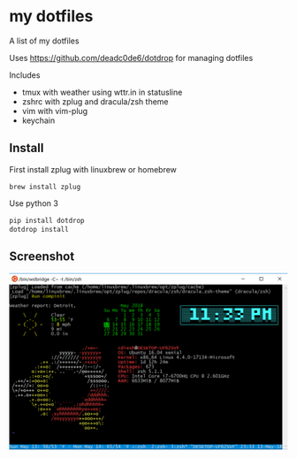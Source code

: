 # my dotfiles

A list of my dotfiles

Uses https://github.com/deadc0de6/dotdrop for managing dotfiles

Includes

- tmux with weather using wttr.in in statusline
- zshrc with zplug and dracula/zsh theme
- vim with vim-plug
- keychain

## Install

First install zplug with linuxbrew or homebrew

    brew install zplug

Use python 3

    pip install dotdrop
    dotdrop install

## Screenshot

![](img/1.png)
